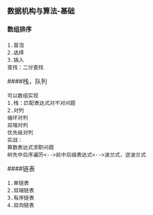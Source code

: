 ### 数据机构与算法-基础
#### 数组排序
```
1.冒泡
2.选择
3.插入
查找：二分查找
```
####栈，队列
```
可以数组实现
1.栈：匹配表达式对不对问题
2.对列
循环对列
双端对列
优先级对列
实战：
算数表达式求职问题
树先中后序遍历<-->前中后缀表达式<-->波兰式，逆波兰式
```
####链表
```
1.单链表
2.双端链表
3.有序链表
4.双向链表
```